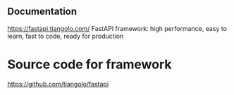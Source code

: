 ## Documentation
https://fastapi.tiangolo.com/
FastAPI framework: high performance, easy to learn, fast to code, ready for production

# Source code for framework
https://github.com/tiangolo/fastapi






